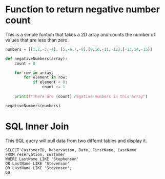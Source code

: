 # Function to return negative number count

This is a simple funtion that takes a 2D array and counts the number of values that are less than zero.

```python
numbers = [[1,2,-3,-4], [5,-6,7,-8],[9,10,-11,-12],[-13,14,-15]]

def negativeNumbers(array):
    count = 0

    for row in array:
        for element in row:
            if element < 0:
                count += 1
    
    print(f"There are {count} negative numbers in this array")

negativeNumbers(numbers)
```
# SQL Inner Join

This SQL query will pull data from two differnt tables and display it.

```
SELECT CustomerID, Reservation, Date, FirstName, LastName
FROM reservation, customer
WHERE LastName LIKE 'Stephenson'
OR LastName LIKE 'Stevenson'
OR LastName LIKE 'Stevensen';
GO

